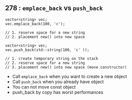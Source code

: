 ## 278 : `emplace_back` vs `push_back`

```
vector<string> vec;
vec.emplace_back(100, 'c');

// 1. reserve space for a new string
// 2. placement new() into new space
```

```
vector<string> vec;
vec.push_back(std::string(100, 'c' ));

// 1. create temporary string on the stack
// 2. reserve space for a new string
// 3. placement new() into new space (move constructor)
```
- Call `emplace_back` when you want to create a new object
- Call `push_back` when you already have object
- You can not move const object
- push_back by copy has worst performances
